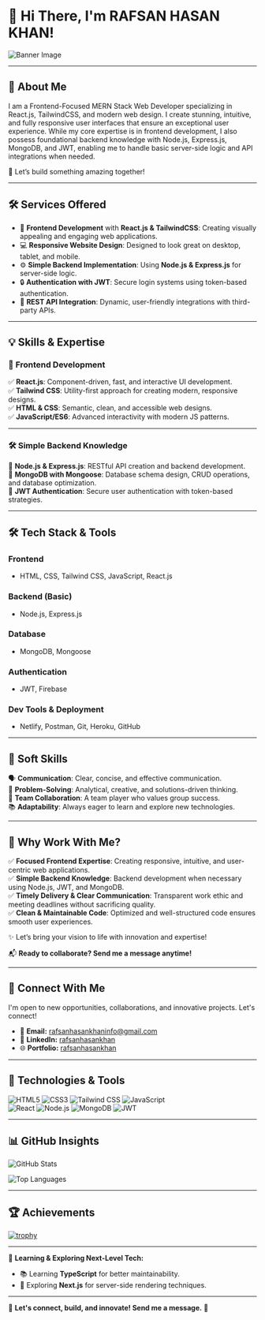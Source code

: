 # 👋 Hi There, I'm **RAFSAN HASAN KHAN!**  

![Banner Image](https://i.postimg.cc/26pb3Xyt/Banner-Rafsan.png)  

---

## 🌟 **About Me**  

I am a Frontend-Focused MERN Stack Web Developer specializing in React.js, TailwindCSS, and modern web design. I create stunning, intuitive, and fully responsive user interfaces that ensure an exceptional user experience. While my core expertise is in frontend development, I also possess foundational backend knowledge with Node.js, Express.js, MongoDB, and JWT, enabling me to handle basic server-side logic and API integrations when needed.

🚀 Let’s build something amazing together!  

---

## 🛠️ **Services Offered**

- 🎨 **Frontend Development** with **React.js & TailwindCSS**: Creating visually appealing and engaging web applications.  
- 💻 **Responsive Website Design**: Designed to look great on desktop, tablet, and mobile.  
- ⚙️ **Simple Backend Implementation**: Using **Node.js & Express.js** for server-side logic.  
- 🔒 **Authentication with JWT**: Secure login systems using token-based authentication.  
- 🔗 **REST API Integration**: Dynamic, user-friendly integrations with third-party APIs.

---

## 💡 **Skills & Expertise**

### 🚀 **Frontend Development**  
✅ **React.js**: Component-driven, fast, and interactive UI development.  
✅ **Tailwind CSS**: Utility-first approach for creating modern, responsive designs.  
✅ **HTML & CSS**: Semantic, clean, and accessible web designs.  
✅ **JavaScript/ES6**: Advanced interactivity with modern JS patterns.  

---

### 🛠️ **Simple Backend Knowledge**  
🔧 **Node.js & Express.js**: RESTful API creation and backend development.  
🔧 **MongoDB with Mongoose**: Database schema design, CRUD operations, and database optimization.  
🔧 **JWT Authentication**: Secure user authentication with token-based strategies.

---

## 🛠️ **Tech Stack & Tools**

### **Frontend**  
- HTML, CSS, Tailwind CSS, JavaScript, React.js  

### **Backend (Basic)**  
- Node.js, Express.js  

### **Database**  
- MongoDB, Mongoose  

### **Authentication**  
- JWT, Firebase  

### **Dev Tools & Deployment**  
- Netlify, Postman, Git, Heroku, GitHub  

---

## 🌟 **Soft Skills**  

🗣️ **Communication**: Clear, concise, and effective communication.  
🧠 **Problem-Solving**: Analytical, creative, and solutions-driven thinking.  
🤝 **Team Collaboration**: A team player who values group success.  
📚 **Adaptability**: Always eager to learn and explore new technologies.  

---

## 💼 **Why Work With Me?**

✅ **Focused Frontend Expertise**: Creating responsive, intuitive, and user-centric web applications.  
✅ **Simple Backend Knowledge**: Backend development when necessary using Node.js, JWT, and MongoDB.  
✅ **Timely Delivery & Clear Communication**: Transparent work ethic and meeting deadlines without sacrificing quality.  
✅ **Clean & Maintainable Code**: Optimized and well-structured code ensures smooth user experiences.

✨ Let’s bring your vision to life with innovation and expertise!  

📬 **Ready to collaborate? Send me a message anytime!**  

---

## 🤝 **Connect With Me**

I'm open to new opportunities, collaborations, and innovative projects. Let's connect!  

- 📧 **Email:** [rafsanhasankhaninfo@gmail.com](mailto:rafsanhasankhaninfo@gmail.com)  
- 💼 **LinkedIn:** [rafsanhasankhan](https://www.linkedin.com/in/rafsanhasankhan/)  
- 🌐 **Portfolio:** [rafsanhasankhan](https://www.linkedin.com/in/rafsanhasankhan/)  

---

## 🚀 **Technologies & Tools**

![HTML5](https://img.shields.io/badge/-HTML5-E34F26?logo=html5&logoColor=white&style=flat) ![CSS3](https://img.shields.io/badge/-CSS3-1572B6?logo=css3&logoColor=white&style=flat) ![Tailwind CSS](https://img.shields.io/badge/-Tailwind%20CSS-38B2AC?logo=tailwind-css&logoColor=white&style=flat) ![JavaScript](https://img.shields.io/badge/-JavaScript-F7DF1E?logo=javascript&logoColor=black&style=flat)  
![React](https://img.shields.io/badge/-React-61DAFB?logo=react&logoColor=black&style=flat) ![Node.js](https://img.shields.io/badge/-Node.js-339933?logo=node.js&logoColor=white&style=flat) ![MongoDB](https://img.shields.io/badge/-MongoDB-47A248?logo=mongodb&logoColor=white&style=flat) ![JWT](https://img.shields.io/badge/JWT-333333?logo=javascript&logoColor=white&style=flat)  

---

## 📊 **GitHub Insights**

![GitHub Stats](https://github-readme-stats.vercel.app/api?username=RafsanHasanKhan&show_icons=true&theme=radical)
 
![Top Languages](https://github-readme-stats.vercel.app/api/top-langs/?username=RafsanHasanKhan&layout=compact&theme=radical)


---

## 🏆 **Achievements**

[![trophy](https://github-profile-trophy.vercel.app/?username=rafsanhasankhan&theme=radical)](https://github.com/ryo-ma/github-profile-trophy)

---

🌱 **Learning & Exploring Next-Level Tech:**  
- 📚 Learning **TypeScript** for better maintainability.  
- 🚀 Exploring **Next.js** for server-side rendering techniques.  

---

💬 **Let's connect, build, and innovate! Send me a message.** 🚀
